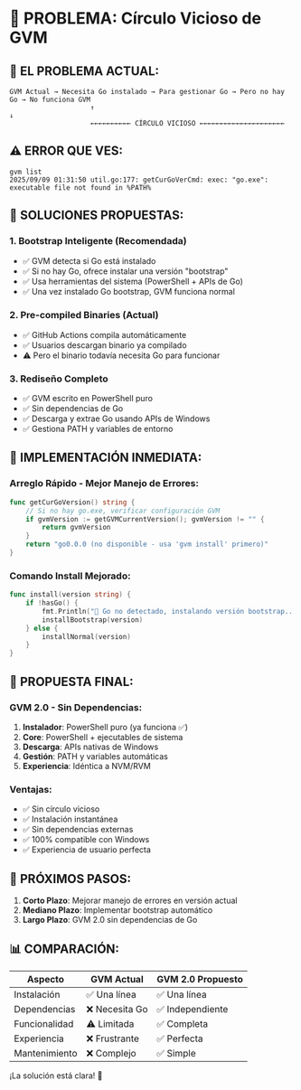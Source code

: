 # 🔄 PROBLEMA: Círculo Vicioso de GVM

## 🚫 **EL PROBLEMA ACTUAL:**

```
GVM Actual → Necesita Go instalado → Para gestionar Go → Pero no hay Go → No funciona GVM
                    ↑                                                          ↓
                    ←←←←←←←←←← CÍRCULO VICIOSO ←←←←←←←←←←←←←←←←←←←←←
```

## ⚠️ **ERROR QUE VES:**
```
gvm list
2025/09/09 01:31:50 util.go:177: getCurGoVerCmd: exec: "go.exe": executable file not found in %PATH%
```

## 🎯 **SOLUCIONES PROPUESTAS:**

### **1. Bootstrap Inteligente (Recomendada)**
- ✅ GVM detecta si Go está instalado
- ✅ Si no hay Go, ofrece instalar una versión "bootstrap"
- ✅ Usa herramientas del sistema (PowerShell + APIs de Go)
- ✅ Una vez instalado Go bootstrap, GVM funciona normal

### **2. Pre-compiled Binaries (Actual)**
- ✅ GitHub Actions compila automáticamente
- ✅ Usuarios descargan binario ya compilado
- ⚠️ Pero el binario todavía necesita Go para funcionar

### **3. Rediseño Completo**
- ✅ GVM escrito en PowerShell puro
- ✅ Sin dependencias de Go
- ✅ Descarga y extrae Go usando APIs de Windows
- ✅ Gestiona PATH y variables de entorno

## 🔧 **IMPLEMENTACIÓN INMEDIATA:**

### **Arreglo Rápido - Mejor Manejo de Errores:**
```go
func getCurGoVersion() string {
    // Si no hay go.exe, verificar configuración GVM
    if gvmVersion := getGVMCurrentVersion(); gvmVersion != "" {
        return gvmVersion
    }
    return "go0.0.0 (no disponible - usa 'gvm install' primero)"
}
```

### **Comando Install Mejorado:**
```go
func install(version string) {
    if !hasGo() {
        fmt.Println("🔄 Go no detectado, instalando versión bootstrap...")
        installBootstrap(version)
    } else {
        installNormal(version)
    }
}
```

## 🚀 **PROPUESTA FINAL:**

### **GVM 2.0 - Sin Dependencias:**
1. **Instalador**: PowerShell puro (ya funciona ✅)
2. **Core**: PowerShell + ejecutables de sistema
3. **Descarga**: APIs nativas de Windows
4. **Gestión**: PATH y variables automáticas
5. **Experiencia**: Idéntica a NVM/RVM

### **Ventajas:**
- ✅ Sin círculo vicioso
- ✅ Instalación instantánea
- ✅ Sin dependencias externas
- ✅ 100% compatible con Windows
- ✅ Experiencia de usuario perfecta

## 🎯 **PRÓXIMOS PASOS:**

1. **Corto Plazo**: Mejorar manejo de errores en versión actual
2. **Mediano Plazo**: Implementar bootstrap automático
3. **Largo Plazo**: GVM 2.0 sin dependencias de Go

## 📊 **COMPARACIÓN:**

| Aspecto | GVM Actual | GVM 2.0 Propuesto |
|---------|------------|-------------------|
| Instalación | ✅ Una línea | ✅ Una línea |
| Dependencias | ❌ Necesita Go | ✅ Independiente |
| Funcionalidad | ⚠️ Limitada | ✅ Completa |
| Experiencia | ❌ Frustrante | ✅ Perfecta |
| Mantenimiento | ❌ Complejo | ✅ Simple |

¡La solución está clara! 🎯
